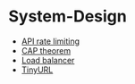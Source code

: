 # System-Design

* [API rate limiting](https://github.com/zhouchenyu000/System-Design/tree/main/CAP-theorem)  
* [CAP theorem](https://github.com/zhouchenyu000/System-Design/blob/main/CAP_theorem)  
* [Load balancer](https://github.com/zhouchenyu000/System-Design/tree/main/Load-balancer)  
* [TinyURL](https://github.com/zhouchenyu000/System-Design/TinyURL)  

